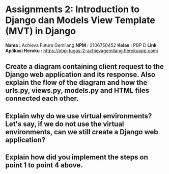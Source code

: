 # Assignments 2: Introduction to Django dan Models View Template (MVT) in Django

**Nama                 :** Achieva Futura Gemilang
**NPM                  :** 2106750452
**Kelas                :** PBP D
**Link Aplikasi Heroku :** https://pbp-tugas-2-achievagemilang.herokuapp.com/

## Create a diagram containing client request to the Django web application and its response. Also explain the flow of the diagram and how the urls.py, views.py, models.py and HTML files connected each other.

## Explain why do we use virtual environments? Let's say, if we do not use the virtual environments, can we still create a Django web application?

## Explain how did you implement the steps on point 1 to point 4 above.
